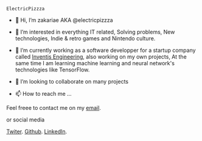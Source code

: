     ElectricPizzza

- 👋 Hi, I’m zakariae AKA @electricpizzza

- 👀 I’m interested in everything IT related, Solving problems, New technologies, Indie & retro games and Nintendo culture.

- 🌱 I’m currently working as a software developper for a startup company called [Inventis Engineering](https://inventis.ma/), also working on my own projects, At the same time I am learning machine learning and neural network's technologies like TensorFlow.

- 💞️ I’m looking to collaborate on many projects

- 📫 How to reach me ...

Feel freee to contact me on my [email](mailto:zakariae.dinar@gmail.com). 

or social media

[Twiter](https://twitter.com/pizzafordinar).
[Github](https://github.com/electricpizzza/).
[LinkedIn](https://ma.linkedin.com/in/zakariae-dinar).
